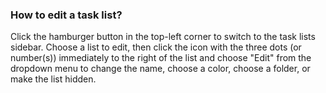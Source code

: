 ### How to edit a task list?

Click the hamburger button in the top-left corner to switch to the task lists sidebar. Choose a list to edit, then click the icon with the three dots \(or number\(s\)\) immediately to the right of the list and choose "Edit" from the dropdown menu to change the name, choose a color, choose a folder, or make the list hidden.

